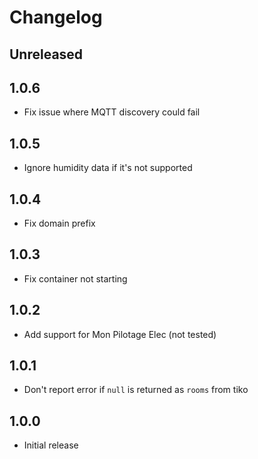 # Changelog

## Unreleased

## 1.0.6

- Fix issue where MQTT discovery could fail

## 1.0.5

- Ignore humidity data if it's not supported

## 1.0.4

- Fix domain prefix

## 1.0.3

- Fix container not starting

## 1.0.2

- Add support for Mon Pilotage Elec (not tested)

## 1.0.1

- Don't report error if `null` is returned as `rooms` from tiko

## 1.0.0

- Initial release
